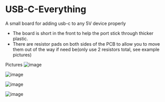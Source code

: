 # USB-C-Everything
A small board for adding usb-c to any 5V device properly

- The board is short in the front to help the port stick through thicker plastic.
- There are resistor pads on both sides of the PCB to allow you to move them out of the way if need be(only use 2 resistors total, see example pictures)




Pictures
![image](https://user-images.githubusercontent.com/17306233/209293541-a2a7e75b-6b8b-4ac6-bdfd-49d3a7cbe7b8.png)

![image](https://user-images.githubusercontent.com/17306233/209294151-02ab68af-0e26-4c21-b20d-5ce9a87299b3.png)

![image](https://user-images.githubusercontent.com/17306233/209297996-01a18d60-047c-490a-b9e7-fd4dde0d301e.png)

![image](https://user-images.githubusercontent.com/17306233/209298160-1749b050-4483-4e72-b9ea-2824cd49c184.png)



